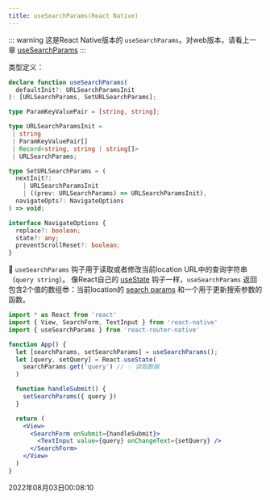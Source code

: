 ```yaml
---
title: useSearchParams(React Native)
---
```


::: warning
这是React Native版本的 `useSearchParams`。对web版本，请看上一章 [useSearchParams](./useSearchParams)
:::

类型定义：
```typescript
declare function useSearchParams(
  defaultInit?: URLSearchParamsInit
): [URLSearchParams, SetURLSearchParams];

type ParamKeyValuePair = [string, string];

type URLSearchParamsInit =
 | string
 | ParamKeyValuePair[]
 | Record<string, string | string[]>
 | URLSearchParams;

type SetURLSearchParams = (
  nextInit?: 
    | URLSearchParamsInit
    | ((prev: URLSearchParams) => URLSearchParamsInit),
  navigateOpts?: NavigateOptions
) => void;

interface NavigateOptions {
  replace?: boolean;
  state?: any;
  preventScrollReset?: boolean;
}
```
📒 `useSearchParams` 钩子用于读取或者修改当前location URL中的查询字符串（`query string`）。 像React自己的 [useState](https://reactjs.org/docs/hooks-reference.html#usestate) 钩子一样，`useSearchParams` 返回包含2个值的数组😎：当前location的 [search params](https://developer.mozilla.org/en-US/docs/Web/API/URL/searchParams) 和一个用于更新搜索参数的函数。

```jsx {6,8,12}
import * as React from 'react'
import { View, SearchForm, TextInput } from 'react-native'
import { useSearchParams } from 'react-router-native'

function App() {
  let [searchParams, setSearchParams] = useSearchParams();
  let [query, setQuery] = React.useState(
    searchParams.get('query') // 💡 读取数据
  )

  function handleSubmit() {
    setSearchParams({ query })
  }

  return (
    <View>
      <SearchForm onSubmit={handleSubmit}>
        <TextInput value={query} onChangeText={setQuery} />
      </SearchForm>
    </View>
  )
}
```

2022年08月03日00:08:10
